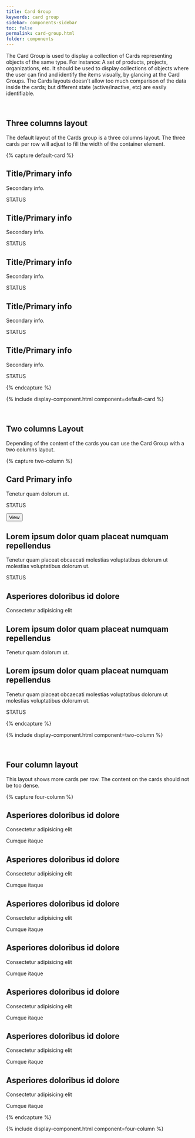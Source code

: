 ```yaml
---
title: Card Group
keywords: card group
sidebar: components-sidebar
toc: false
permalink: card-group.html
folder: components
---
```


The Card Group is used to display a collection of Cards representing objects of the same type. For instance: A set of products, projects, organizations, etc. It should be used to display collections of objects where the user can find and identify the items visually, by glancing at the Card Groups. The Cards layouts doesn't allow too much comparison of the data inside the cards; but different state (active/inactive, etc) are easily identifiable.

<br />

## Three columns layout

The default layout of the Cards group is a three columns layout. The three cards per row will adjust to fill the width of the container element. 

{% capture default-card %}
<div class="tn-card-group">
  <div class="tn-card" role="button">
      <div class="tn-card__content">
           <h2 class="tn-card__header">
               Title/Primary info
           </h2>
           <p class="tn-card__description">
               Secondary info.
           </p>
           <p class="tn-card__status">
               <span class="tn-has-color-status-1">STATUS</span>
           </p>
      </div>
  </div>
    <div class="tn-card" role="button">
        <div class="tn-card__content">
           <h2 class="tn-card__header">
               Title/Primary info
           </h2>
           <p class="tn-card__description">
               Secondary info.
           </p>
           <p class="tn-card__status">
               <span class="tn-has-color-status-1">STATUS</span>
           </p>
        </div>
    </div>
    <div class="tn-card" role="button">
        <div class="tn-card__content">
           <h2 class="tn-card__header">
               Title/Primary info
           </h2>
           <p class="tn-card__description">
               Secondary info.
           </p>
            <p class="tn-card__status">
                <span class="tn-has-color-status-1">STATUS</span>
            </p>
        </div>
    </div>
    <div class="tn-card" role="button">
        <div class="tn-card__content">
           <h2 class="tn-card__header">
               Title/Primary info
           </h2>
           <p class="tn-card__description">
               Secondary info.
           </p>
           <p class="tn-card__status">
               <span class="tn-has-color-status-1">STATUS</span>
           </p>
        </div>
    </div>
    <div class="tn-card" role="button">
        <div class="tn-card__content">
           <h2 class="tn-card__header">
               Title/Primary info
           </h2>
           <p class="tn-card__description">
               Secondary info.
           </p>
           <p class="tn-card__status">
               <span class="tn-has-color-status-1">STATUS</span>
           </p>
        </div>
    </div>
</div>
{% endcapture %}

{% include display-component.html component=default-card %}

<br>

## Two columns Layout

Depending of the content of the cards you can use the Card Group with a two columns layout.

{% capture two-column %}
<div class="tn-card-group tn-card-group--2col">
    <div class="tn-card">
        <div class="tn-card__content">
             <h2 class="tn-card__header">
                 Card Primary info
             </h2>
             <p class="tn-card__description">
                 Tenetur quam  dolorum ut.
             </p>
             <p class="tn-card__status">
                 STATUS
             </p>
        </div>
        <div class="tn-card__actions">
            <button class="tn-button tn-button--small">
        View
    </button>
        </div>
    </div>
    <div class="tn-card" role="button">
        <div class="tn-card__content">
             <h2 class="tn-card__header">
                 Lorem ipsum dolor quam placeat numquam repellendus
             </h2>
             <p class="tn-card__description">
                 Tenetur quam placeat obcaecati molestias voluptatibus dolorum
                 ut molestias voluptatibus dolorum ut.
             </p>
             <p class="tn-card__status">
                 <span class="tn-has-color-status-1">STATUS</span>
             </p>
        </div>
    </div>
    <div class="tn-card" role="button"><div class="tn-card__media tn-card__media--fill"
     style="background-image: url(https://techne.yaas.io/images/product-thumbnail.png)"
    aria-label="YaaS product thumbnail"></div>
        <div class="tn-card__content">
             <h2 class="tn-card__header">
                 Asperiores doloribus id dolore
             </h2>
             <p class="tn-card__description">
                 Consectetur adipisicing elit
             </p>
        </div>
    </div>
    <div class="tn-card" role="button">
        <div class="tn-card__content">
             <h2 class="tn-card__header">
                 Lorem ipsum dolor quam placeat numquam repellendus
             </h2>
             <p class="tn-card__description">
                 Tenetur quam  dolorum ut.
             </p>
        </div>
    </div>
    <div class="tn-card" role="button">
        <div class="tn-card__content">
             <h2 class="tn-card__header">
                 Lorem ipsum dolor quam placeat numquam repellendus
             </h2>
             <p class="tn-card__description">
                 Tenetur quam placeat obcaecati molestias voluptatibus dolorum
                 ut molestias voluptatibus dolorum ut.
             </p>
             <p class="tn-card__status">
                 <span class="tn-has-color-status-1">STATUS</span>
             </p>
        </div>
    </div>
</div>
{% endcapture %}

{% include display-component.html component=two-column %}

<br>

## Four column layout

This layout shows more cards per row. The content on the cards should not be too dense.

{% capture four-column %}
<div class="tn-card-group tn-card-group--4col">
    <div class="tn-card tn-card--vertical" role="button">
        <div class="tn-card__media"
             style="background-image: url(https://techne.yaas.io/images/product-thumbnail.png)"
             aria-label="YaaS product thumbnail"></div>
        <div class="tn-card__content">
             <h2 class="tn-card__header">
                 Asperiores doloribus id dolore
             </h2>
             <p class="tn-card__description">
                 Consectetur adipisicing elit
             </p>
             <p class="tn-card__status">
                 <span class="tn-has-color-status-1">Cumque itaque</span>
             </p>
        </div>
    </div>
    <div class="tn-card tn-card--vertical" role="button">
        <div class="tn-card__media"
             style="background-image: url(https://techne.yaas.io/images/product-thumbnail.png)"
             aria-label="YaaS product thumbnail"></div>
        <div class="tn-card__content">
             <h2 class="tn-card__header">
                 Asperiores doloribus id dolore
             </h2>
             <p class="tn-card__description">
                 Consectetur adipisicing elit
             </p>
             <p class="tn-card__status">
                 <span class="tn-has-color-status-1">Cumque itaque</span>
             </p>
        </div>
    </div>
    <div class="tn-card tn-card--vertical" role="button">
        <div class="tn-card__media"
             style="background-image: url(https://techne.yaas.io/images/product-thumbnail.png)"
             aria-label="YaaS product thumbnail"></div>
        <div class="tn-card__content">
             <h2 class="tn-card__header">
                 Asperiores doloribus id dolore
             </h2>
             <p class="tn-card__description">
                 Consectetur adipisicing elit
             </p>
             <p class="tn-card__status">
                 <span class="tn-has-color-status-1">Cumque itaque</span>
             </p>
        </div>
    </div>
    <div class="tn-card tn-card--vertical" role="button">
        <div class="tn-card__media"
             style="background-image: url(https://techne.yaas.io/images/product-thumbnail.png)"
             aria-label="YaaS product thumbnail"></div>
        <div class="tn-card__content">
             <h2 class="tn-card__header">
                 Asperiores doloribus id dolore
             </h2>
             <p class="tn-card__description">
                 Consectetur adipisicing elit
             </p>
             <p class="tn-card__status">
                 <span class="tn-has-color-status-1">Cumque itaque</span>
             </p>
        </div>
    </div>
    <div class="tn-card tn-card--vertical" role="button"><div class="tn-card__media"
         style="background-image: url(https://techne.yaas.io/images/product-thumbnail.png)"
         aria-label="YaaS product thumbnail"></div>
        <div class="tn-card__content">
             <h2 class="tn-card__header">
                 Asperiores doloribus id dolore
             </h2>
             <p class="tn-card__description">
                 Consectetur adipisicing elit
             </p>
             <p class="tn-card__status">
                 <span class="tn-has-color-status-1">Cumque itaque</span>
             </p>
        </div>
    </div>
    <div class="tn-card tn-card--vertical" role="button"><div class="tn-card__media"
         style="background-image: url(https://techne.yaas.io/images/product-thumbnail.png)"
         aria-label="YaaS product thumbnail"></div>
        <div class="tn-card__content">
             <h2 class="tn-card__header">
                 Asperiores doloribus id dolore
             </h2>
             <p class="tn-card__description">
                 Consectetur adipisicing elit
             </p>
             <p class="tn-card__status">
                 <span class="tn-has-color-status-1">Cumque itaque</span>
             </p>
        </div>
    </div>
    <div class="tn-card tn-card--vertical" role="button"><div class="tn-card__media"
         style="background-image: url(https://techne.yaas.io/images/product-thumbnail.png)"
         aria-label="YaaS product thumbnail"></div>
        <div class="tn-card__content">
             <h2 class="tn-card__header">
                 Asperiores doloribus id dolore
             </h2>
             <p class="tn-card__description">
                 Consectetur adipisicing elit
             </p>
             <p class="tn-card__status">
                 <span class="tn-has-color-status-1">Cumque itaque</span>
             </p>
        </div>
    </div>
</div>
{% endcapture %}

{% include display-component.html component=four-column %}
